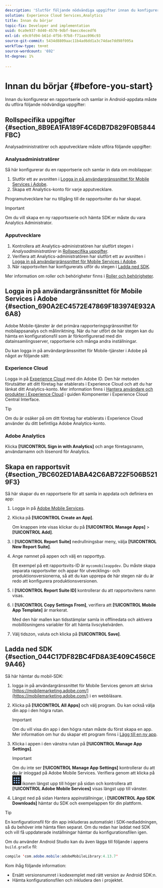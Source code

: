 ```yaml
---
description: 'Slutför följande nödvändiga uppgifter innan du konfigurerar en rapportsserie och samlar in Android-appdata: '
solution: Experience Cloud Services,Analytics
title: Innan du börjar
topic-fix: Developer and implementation
uuid: 0ca9e937-8d40-4570-9dbf-9aecc6ecedf6
exl-id: e9c0fd94-b61d-4f56-97b8-f71aac096c93
source-git-commit: 5434d8809aac11b4ad6dd1a3c74dae7dd98f095a
workflow-type: tm+mt
source-wordcount: '692'
ht-degree: 1%

---
```


# Innan du börjar {#before-you-start}

Innan du konfigurerar en rapportserie och samlar in Android-appdata måste du utföra följande nödvändiga uppgifter:

## Rollspecifika uppgifter {#section_8B9EA1FA189F4C6DB7D829F0B5844FBC}

Analysadministratörer och apputvecklare måste utföra följande uppgifter:

### Analysadministratörer

Så här konfigurerar du en rapportserie och samlar in data om mobilappar:

1. Slutför ett av avsnitten i [Logga in på användargränssnittet för Mobile Services i Adobe](../getting-started/requirements.md#section_690A2EC4572E47869F183974E932A6A8).
1. Skapa ett Analytics-konto för varje apputvecklare.

Programutvecklare har nu tillgång till de rapportsviter du har skapat.

>[!IMPORTANT]
>
>Om du vill skapa en ny rapportsserie och hämta SDK:er måste du vara Analytics Administrator.

### Apputvecklare

1. Kontrollera att Analytics-administratören har slutfört stegen i *Analysadministratörer* in [Rollspecifika uppgifter](../getting-started/requirements.md#section_8B9EA1FA189F4C6DB7D829F0B5844FBC).
1. Verifiera att Analytics-administratören har slutfört ett av avsnitten i [Logga in på användargränssnittet för Mobile Services i Adobe](../getting-started/requirements.md#section_690A2EC4572E47869F183974E932A6A8).
1. När rapportsviten har konfigurerats utför du stegen i [Ladda ned SDK](../getting-started/requirements.md#section_044C17DF82BC4FD8A3E409C456CE9A46).

Mer information om roller och behörigheter finns i [Roller och behörigheter](/help/using/gs/c-mob-roles-and-permissions.md).

## Logga in på användargränssnittet för Mobile Services i Adobe {#section_690A2EC4572E47869F183974E932A6A8}

Adobe Mobile-tjänster är det primära rapporteringsgränssnittet för mobilappsanalys och målinriktning. När du har utfört de här stegen kan du hämta en konfigurationsfil som är förkonfigurerad med din datainsamlingsserver, rapportserie och många andra inställningar.

Du kan logga in på användargränssnittet för Mobile-tjänster i Adobe på något av följande sätt:

### Experience Cloud

Logga in på [Experience Cloud](https://experiencecloud.adobe.com) med din Adobe ID. Den här metoden förutsätter att ditt företag har etablerats i Experience Cloud och att du har länkat ditt Analytics-konto. Mer information finns i [Hantera användare och produkter i Experience Cloud](https://experienceleague.adobe.com/docs/core-services/interface/administration/admin-getting-started.html) i guiden Komponenter i Experience Cloud Central Interface.

>[!TIP]
>
>Om du är osäker på om ditt företag har etablerats i Experience Cloud använder du ditt befintliga Adobe Analytics-konto.

### Adobe Analytics

Klicka **[!UICONTROL Sign in with Analytics]** och ange företagsnamn, användarnamn och lösenord för Analytics.

## Skapa en rapportsvit {#section_7BC602ED1ABA42C6AB722F506B5219F3}

Så här skapar du en rapportserie för att samla in appdata och definiera en app:

1. Logga in på [Adobe Mobile Services](https://mobilemarketing.adobe.com).
1. Klicka på **[!UICONTROL Create an App]**.

   Om knappen inte visas klickar du på **[!UICONTROL Manage Apps]** > **[!UICONTROL Add]**.

1. I **[!UICONTROL Report Suite]** nedrullningsbar meny, välja **[!UICONTROL New Report Suite]**.

1. Ange namnet på appen och välj en rapporttyp.

   Ett exempel på ett rapportsvits-ID är `mycomobileappdev`. Du måste skapa separata rapportsviter och appar för utvecklings- och produktionsversionerna, så att du kan upprepa de här stegen när du är redo att konfigurera produktionsversionen.
1. I **[!UICONTROL Report Suite ID]** kontrollerar du att rapportsvitens namn visas.
1. I **[!UICONTROL Copy Settings From]**, verifiera att **[!UICONTROL Mobile App Template]** är markerat.

   Med den här mallen kan tidsstämplar samla in offlinedata och aktivera mobillösningens variabler för att hämta livscykelvärden.

1. Välj tidszon, valuta och klicka på **[!UICONTROL Save]**.

## Ladda ned SDK {#section_044C17DF82BC4FD8A3E409C456CE9A46}

Så här hämtar du mobil-SDK:

1. logga in på användargränssnittet för Mobile Services genom att skriva [https://mobilemarketing.adobe.com/](https://mobilemarketing.adobe.com/) i en webbläsare.
1. Klicka på **[!UICONTROL All Apps]** och välj program.
Du kan också välja din app i den högra rutan.

   >[!IMPORTANT]
   >
   >Om du vill visa din app i den högra rutan måste du först skapa en app. Mer information om hur du skapar ett program finns i [Lägg till en ny app](/help/using/manage-apps/t-new-app.md).

1. Klicka i appen i den vänstra rutan på **[!UICONTROL Manage App Settings]**.

   >[!IMPORTANT]
   >
   >Om du inte ser **[!UICONTROL Manage App Settings]** kontrollerar du att du är inloggad på Adobe Mobile Services. Verifiera genom att klicka på ![lösningsväljare](assets/solution-switcher.png) ikonen längst upp till höger på sidan och kontrollera att **[!UICONTROL Adobe Mobile Services]** visas längst upp till vänster.

1. Längst ned på sidan Hantera appinställningar, i **[!UICONTROL App SDK Downloads]** hämtar du SDK och exempelappen för din plattform.

>[!TIP]
>
>En konfigurationsfil för din app inkluderas automatiskt i SDK-nedladdningen, så du behöver inte hämta filen separat. Om du redan har laddat ned SDK och vill få uppdaterade inställningar hämtar du konfigurationsfilen igen.

Om du använder Android Studio kan du även lägga till följande i appens `build.gradle` fil:

```java
compile 'com.adobe.mobile:adobeMobileLibrary:4.13.7'
```

Kom ihåg följande information:

* Ersätt versionsnumret i kodexemplet med rätt version av Android SDK:n.
* Hämta konfigurationsfilen och inkludera den i projektet.
